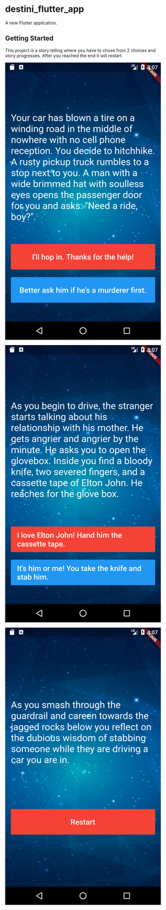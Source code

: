 # destini_flutter_app

A new Flutter application.

## Getting Started

This project is a story telling where you have to chose from 2 choices and story progresses.
After you reached the end it will restart.

![alt_text](https://github.com/sarosh4271/destini_flutter_app/blob/main/screenshots/ss1.png)

![alt_text](https://github.com/sarosh4271/destini_flutter_app/blob/main/screenshots/ss2.png)

![alt_text](https://github.com/sarosh4271/destini_flutter_app/blob/main/screenshots/ss3.png)
